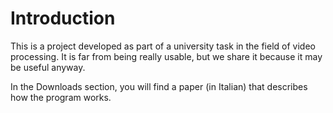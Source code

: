 # Introduction #

This is a project developed as part of a university task in the field of video processing.
It is far from being really usable, but we share it because it may be useful anyway.

In the Downloads section, you will find a paper (in Italian) that describes how the program works.